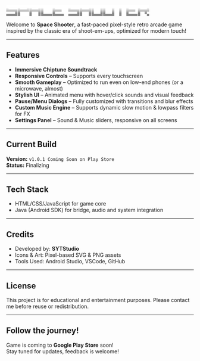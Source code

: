 <img align="center" src="ss_title.png" alt="game_title" height="30" />

Welcome to **Space Shooter**, a fast-paced pixel-style retro arcade game inspired by the classic era of shoot-em-ups, optimized for modern touch!

---

## **Features**
- **Immersive Chiptune Soundtrack**
- **Responsive Controls** – Supports every touchscreen
- **Smooth Gameplay** – Optimized to run even on low-end phones (or a microwave, almost)
- **Stylish UI** – Animated menu with hover/click sounds and visual feedback
- **Pause/Menu Dialogs** – Fully customized with transitions and blur effects
- **Custom Music Engine** – Supports dynamic slow motion & lowpass filters for FX
- **Settings Panel** – Sound & Music sliders, responsive on all screens

---

## **Current Build**
**Version:** `v1.0.1 Coming Soon on Play Store`  
**Status:** Finalizing

---

## **Tech Stack**
- HTML/CSS/JavaScript for game core
- Java (Android SDK) for bridge, audio and system integration

---

## **Credits**
- Developed by: **SYTStudio**
- Icons & Art: Pixel-based SVG & PNG assets
- Tools Used: Android Studio, VSCode, GitHub

---

## **License**
This project is for educational and entertainment purposes. Please contact me before reuse or redistribution.

---

## **Follow the journey!**
Game is coming to **Google Play Store** soon!  
Stay tuned for updates, feedback is welcome!
